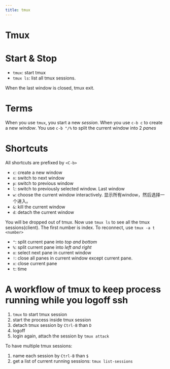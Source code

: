 ```yaml
---
title: tmux
---
```


# Tmux

# Start & Stop

* `tmux`: start tmux
* `tmux ls`: list all tmux sessions.

When the last window is closed, tmux exit.

# Terms

When you use `tmux`, you start a new *session*.
When you use `c-b c` to create a new *window*.
You use `c-b "/%` to split the current window into 2 *panes*

# Shortcuts

All shortcuts are prefixed by `<C-b>`

* `c`: create a new window
* `n`: switch to next window
* `p`: switch to previous window
* `l`: switch to previously selected window. Last window
* `w`: choose the current window interactively. 显示所有window，然后选择一个进入。
* `&`: kill the current window
* `d`: detach the current window

You will be dropped out of tmux.
Now use `tmux ls` to see all the tmux sessions(client).
The first number is index.
To reconnect, use `tmux -a t <number>`

* `"`: split current pane into *top and bottom*
* `%`: split current pane into *left and right*
* `o`: select next pane in current window
* `!`: close all panes in current window except current pane.
* `x`: close current pane
* `t`: time

A workflow of tmux to keep process running while you logoff ssh
===============================================================

1. `tmux` to start tmux session
2. start the process inside tmux session
3. detach tmux session by `Ctrl-B` than `D`
4. logoff
5. login again, attach the session by `tmux attack`

To have multiple tmux sessions:

1. name each session by `Ctrl-B` than `$`
2. get a list of current running sessions: `tmux list-sessions`
